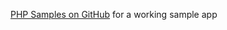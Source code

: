 [PHP Samples on GitHub](https://github.com/okta/samples-php/tree/develop/okta-hosted-login) for a working sample app
